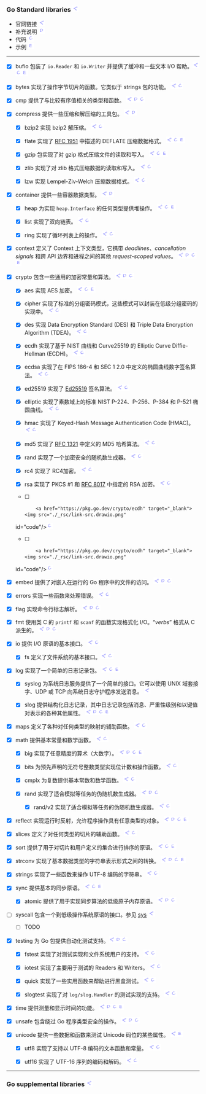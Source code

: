 ### Go Standard libraries     <a href="https://pkg.go.dev/std" target="_blank"><img src="./_rsc/link-src.drawio.png"/></a>

- 官网链接 <img src="./_rsc/link-src.drawio.png"/> 
- 补充说明  <img  src="./_rsc/link-others.drawio.png"/>
- 代码  <img src="./_rsc/link-code.drawio.png"/>
- 示例  <img src="./_rsc/link-exam.drawio.png"/>

---

- [x] bufio 包装了 `io.Reader` 和 `io.Writer` 并提供了缓冲和一些文本 I/O 帮助。<a href="https://pkg.go.dev/bufio" target="_blank"><img src="./_rsc/link-src.drawio.png" 
  id="code"/></a><a href="./bufio/code/bufio_test.go"   ><img src="./_rsc/link-code.drawio.png"   
  id="exam"/></a><a href="bufio/bufio.md#exam"   ><img src="./_rsc/link-exam.drawio.png"  /></a>

- [x] bytes 实现了操作字节切片的函数。它类似于 strings 包的功能。       <a href="https://pkg.go.dev/bytes" target="_blank"><img src="./_rsc/link-src.drawio.png" 
  id="code"/></a><a href="./bytes/code/bytes_test.go"   ><img src="./_rsc/link-code.drawio.png"   /></a>

- [x] cmp 提供了与比较有序值相关的类型和函数。        <a href="https://pkg.go.dev/cmp" target="_blank"><img src="./_rsc/link-src.drawio.png" 
  id="other"/></a><a href="./cmp/cmp.md"  ><img  src="./_rsc/link-others.drawio.png" 
  id="code"/></a><a href="./cmp/code/cmp_test.go"   ><img src="./_rsc/link-code.drawio.png"   /></a>

- [x] compress 提供一些压缩和解压缩的工具包。 <a href="https://pkg.go.dev/compress" target="_blank"><img src="./_rsc/link-src.drawio.png" id="other"/></a><a href="compress/compress.md"  ><img  src="./_rsc/link-others.drawio.png" /></a>
 
  - [x] bzip2 实现 bzip2 解压缩。        <a href="https://pkg.go.dev/compress/bzip2" target="_blank"><img src="./_rsc/link-src.drawio.png" 
  id="code"/></a><a href="compress/code/bzip2_test.go"   ><img src="./_rsc/link-code.drawio.png"   /></a>

  - [x] flate 实现了 [RFC 1951](https://rfc-editor.org/rfc/rfc1951.html) 中描述的 DEFLATE 压缩数据格式。        <a href="https://pkg.go.dev/compress/flate" target="_blank"><img src="./_rsc/link-src.drawio.png" 
  id="code"/></a><a href="compress/code/flate_test.go"   ><img src="./_rsc/link-code.drawio.png"   
  id="exam"/></a><a href="compress/examples/flate_netconnect.go"   ><img src="./_rsc/link-exam.drawio.png"  /></a>
  
  - [x] gzip 包实现了对 gzip 格式压缩文件的读取和写入。        <a href="https://pkg.go.dev/compress/gzip" target="_blank"><img src="./_rsc/link-src.drawio.png" 
  id="code"/></a><a href="compress/code/gzip_test.go"   ><img src="./_rsc/link-code.drawio.png"  
  id="exam"/></a><a href="compress/examples/gzip_httpSend.go"   ><img src="./_rsc/link-exam.drawio.png"  /></a>
  
  - [x] zlib 实现了对 zlib 格式压缩数据的读取和写入。        <a href="https://pkg.go.dev/compress/zlib" target="_blank"><img src="./_rsc/link-src.drawio.png" 
  id="code"/></a><a href="compress/code/zlib_test.go"   ><img src="./_rsc/link-code.drawio.png"   /></a>
  
  - [x] lzw 实现 Lempel-Ziv-Welch 压缩数据格式。      <a href="https://pkg.go.dev/compress/lzw" target="_blank"><img src="./_rsc/link-src.drawio.png" 
  id="code"/></a><a href="compress/code/lzw_test.go"   ><img src="./_rsc/link-code.drawio.png"   /></a>

- [x] container 提供一些容器数据类型。        <a href="https://pkg.go.dev/container" target="_blank"><img src="./_rsc/link-src.drawio.png" 
  id="other"/></a><a href="container/container.md"  ><img  src="./_rsc/link-others.drawio.png" /></a>

  - [x] heap 为实现 `heap.Interface` 的任何类型提供堆操作。        <a href="https://pkg.go.dev/container/heap" target="_blank"><img src="./_rsc/link-src.drawio.png" 
  id="code"/></a><a href="container/code/heap_test.go"   ><img src="./_rsc/link-code.drawio.png" 
  id="exam"/></a><a href="container/container.md#exam"   ><img src="./_rsc/link-exam.drawio.png"  /></a>

  - [x] list 实现了双向链表。        <a href="https://pkg.go.dev/container/list" target="_blank"><img src="./_rsc/link-src.drawio.png" 
  id="code"/></a><a href="container/code/list_test.go"   ><img src="./_rsc/link-code.drawio.png"   /></a>

  - [x] ring 实现了循环列表上的操作。        <a href="https://pkg.go.dev/container/ring" target="_blank"><img src="./_rsc/link-src.drawio.png" 
  id="code"/></a><a href="container/code/ring_test.go"   ><img src="./_rsc/link-code.drawio.png"   /></a>

- [x] context 定义了 Context 上下文类型，它携带 *deadlines*、*cancellation signals* 和跨 API 边界和进程之间的其他 *request-scoped  values*。       <a href="https://pkg.go.dev/context" target="_blank"><img src="./_rsc/link-src.drawio.png" 
  id="other"/></a><a href="./context/context.md"  ><img  src="./_rsc/link-others.drawio.png" 
  id="code"/></a><a href="./context/code/context_test.go"   ><img src="./_rsc/link-code.drawio.png" 
  id="exam"/></a><a href="./context/context.md#exam"   ><img src="./_rsc/link-exam.drawio.png"  /></a>

- [x] crypto 包含一些通用的加密常量和算法。        <a href="https://pkg.go.dev/crypto" target="_blank"><img src="./_rsc/link-src.drawio.png" 
  id="other"/></a><a href="crypto/crypto.md"  ><img  src="./_rsc/link-others.drawio.png" 
  id="code"/></a><a href="crypto/code/crypto_test.go"   ><img src="./_rsc/link-code.drawio.png" 
  /></a>

  - [x] aes 实现 AES 加密。        <a href="https://pkg.go.dev/crypto/aes" target="_blank"><img src="./_rsc/link-src.drawio.png" 
  id="code"/></a><a href="crypto/code/aes_test.go"   ><img src="./_rsc/link-code.drawio.png" 
  id="exam"/></a><a href="./context/context.md#exam"   ><img src="./_rsc/link-exam.drawio.png"    /></a>

  - [x] cipher 实现了标准的分组密码模式，这些模式可以封装在低级分组密码的实现中。        <a href="https://pkg.go.dev/crypto/cipher" target="_blank"><img src="./_rsc/link-src.drawio.png" 
  id="code"/></a><a href="crypto/code/cipher_test.go"   ><img src="./_rsc/link-code.drawio.png"   /></a>

  - [x] des 实现 Data Encryption Standard (DES) 和 Triple Data Encryption Algorithm (TDEA)。        <a href="https://pkg.go.dev/crypto/des" target="_blank"><img src="./_rsc/link-src.drawio.png" 
  id="code"/></a><a href="crypto/code/des_test.go"   ><img src="./_rsc/link-code.drawio.png"   /></a>

  - [x] ecdh 实现了基于 NIST 曲线和 Curve25519 的 Elliptic Curve Diffie-Hellman (ECDH)。       <a href="https://pkg.go.dev/crypto/ecdh" target="_blank"><img src="./_rsc/link-src.drawio.png" 
  id="code"/></a><a href="crypto/code/ecdh_test.go"   ><img src="./_rsc/link-code.drawio.png"   /></a>

  - [x] ecdsa 实现了在 FIPS 186-4 和 SEC 1 2.0 中定义的椭圆曲线数字签名算法。      <a href="https://pkg.go.dev/crypto/ecdsa" target="_blank"><img src="./_rsc/link-src.drawio.png" 
  id="code"/></a><a href="crypto/code/ecdsa_test.go"   ><img src="./_rsc/link-code.drawio.png"   /></a>

  - [x] ed25519 实现了 [Ed25519](https://ed25519.cr.yp.to/) 签名算法。        <a href="https://pkg.go.dev/crypto/ed25519" target="_blank"><img src="./_rsc/link-src.drawio.png" 
  id="code"/></a><a href="crypto/code/ed25519_test.go"   ><img src="./_rsc/link-code.drawio.png"   /></a>

  - [x] elliptic 实现了素数域上的标准 NIST P-224、P-256、P-384 和 P-521 椭圆曲线。        <a href="https://pkg.go.dev/crypto/elliptic" target="_blank"><img src="./_rsc/link-src.drawio.png" 
  id="code"/></a><a href="crypto/code/elliptic_test.go"   ><img src="./_rsc/link-code.drawio.png"   /></a>

  - [x] hmac 实现了 Keyed-Hash Message Authentication Code (HMAC)。       <a href="https://pkg.go.dev/crypto/hmac" target="_blank"><img src="./_rsc/link-src.drawio.png" 
  id="code"/></a><a href="crypto/code/hmac_test.go"   ><img src="./_rsc/link-code.drawio.png"   /></a>

  - [x] md5 实现了 [RFC 1321](https://www.rfc-editor.org/rfc/rfc1321.html) 中定义的 MD5 哈希算法。         <a href="https://pkg.go.dev/crypto/md5" target="_blank"><img src="./_rsc/link-src.drawio.png" 
  id="code"/></a><a href="crypto/code/md5_test.go"   ><img src="./_rsc/link-code.drawio.png"   /></a>

  - [x] rand 实现了一个加密安全的随机数生成器。       <a href="https://pkg.go.dev/crypto/rand" target="_blank"><img src="./_rsc/link-src.drawio.png" 
  id="code"/></a><a href="crypto/code/rand_test.go"   ><img src="./_rsc/link-code.drawio.png"   /></a>

  - [x] rc4 实现了 RC4加密。        <a href="https://pkg.go.dev/crypto/rc4" target="_blank"><img src="./_rsc/link-src.drawio.png" 
  id="code"/></a><a href="crypto/code/rc4_test.go"   ><img src="./_rsc/link-code.drawio.png"   /></a>

  - [x]  rsa 实现了 PKCS #1 和 [RFC 8017](https://www.rfc-editor.org/rfc/rfc8017.html) 中指定的 RSA 加密。       <a href="https://pkg.go.dev/crypto/rsa" target="_blank"><img src="./_rsc/link-src.drawio.png" 
  id="code"/></a><a href="crypto/code/rsa_test.go"   ><img src="./_rsc/link-code.drawio.png"   /></a>

  - [ ]         <a href="https://pkg.go.dev/crypto/ecdh" target="_blank"><img src="./_rsc/link-src.drawio.png" 
  id="code"/></a><a href="crypto/code/ecdh_test.go"   ><img src="./_rsc/link-code.drawio.png"   /></a>

  - [ ]         <a href="https://pkg.go.dev/crypto/ecdh" target="_blank"><img src="./_rsc/link-src.drawio.png" 
  id="code"/></a><a href="crypto/code/ecdh_test.go"   ><img src="./_rsc/link-code.drawio.png"   /></a>

- [x] embed 提供了对嵌入在运行的 Go 程序中的文件的访问。      <a href="https://pkg.go.dev/embed" target="_blank"><img src="./_rsc/link-src.drawio.png" 
  id="other"/></a><a href="./embed/embed.md"  ><img  src="./_rsc/link-others.drawio.png" 
  id="code"/></a><a href="./embed/code/embed_test.go"   ><img src="./_rsc/link-code.drawio.png"   /></a>

- [x] errors 实现一些函数来处理错误。       <a href="https://pkg.go.dev/errors" target="_blank"><img src="./_rsc/link-src.drawio.png" 
  id="code"/></a><a href="./errors/code/errors_test.go"   ><img src="./_rsc/link-code.drawio.png" 
  /></a>

- [x] flag 实现命令行标志解析。     <a href="https://pkg.go.dev/flag" target="_blank"><img src="./_rsc/link-src.drawio.png" 
  id="other"/></a><a href="./flag/flag.md"  ><img  src="./_rsc/link-others.drawio.png" 
  id="code"/></a><a href="./flag/code/flag_test.go"   ><img src="./_rsc/link-code.drawio.png"   /></a>

- [x] fmt 使用类 C 的 `printf` 和 `scanf` 的函数实现格式化 I/O。“*verbs*” 格式从 C 派生的。       <a href="https://pkg.go.dev/" target="_blank"><img src="./_rsc/link-src.drawio.png" 
  id="other"/></a><a href="./fmt/fmt.md"  ><img  src="./_rsc/link-others.drawio.png" 
  id="code"/></a><a href="./fmt/code/fmt_test.go"><img src="./_rsc/link-code.drawio.png"   /></a>


- [x] io 提供 I/O 原语的基本接口。       <a href="https://pkg.go.dev/io" target="_blank"><img src="./_rsc/link-src.drawio.png" 
  id="code"/></a><a href="./io/code/io_test.go"   ><img src="./_rsc/link-code.drawio.png" 
  /></a>

  - [x] fs 定义了文件系统的基本接口。<a href="https://pkg.go.dev/io/fs" target="_blank"><img src="./_rsc/link-src.drawio.png" 
  id="code"/></a><a href="./io/code/fs_test.go"   ><img src="./_rsc/link-code.drawio.png"   /></a>

- [x] log 实现了一个简单的日志记录包。       <a href="https://pkg.go.dev/log" target="_blank"><img src="./_rsc/link-src.drawio.png" 
  id="code"/></a><a href="./log/code/log_test.go"   ><img src="./_rsc/link-code.drawio.png" 
  id="exam"/></a><a href="./log/log.md#exam.md"   ><img src="./_rsc/link-exam.drawio.png"  /></a>

  - [x] syslog 为系统日志服务提供了一个简单的接口。它可以使用 UNIX 域套接字、UDP 或 TCP 向系统日志守护程序发送消息。       <a href="https://pkg.go.dev/log/syslog"  target="_blank"><img src="./_rsc/link-src.drawio.png" /></a>

  - [x] slog 提供结构化日志记录，其中日志记录包括消息、严重性级别和以键值对表示的各种其他属性。       <a href="https://pkg.go.dev/log/slog" target="_blank"><img src="./_rsc/link-src.drawio.png" 
  id="other"/></a><a href="./log/slog.md"  ><img  src="./_rsc/link-others.drawio.png" 
  id="code"/></a><a href="./log/code/slog_test.go"   ><img src="./_rsc/link-code.drawio.png" 
  id="exam"/></a><a href="./log/slog.md#exam"   ><img src="./_rsc/link-exam.drawio.png"  /></a>

- [x] maps 定义了各种对任何类型的映射的辅助函数。      <a href="https://pkg.go.dev/maps"  target="_blank"><img src="./_rsc/link-src.drawio.png" 
  id="code"/></a><a href="./maps/code/maps_test.go"   ><img src="./_rsc/link-code.drawio.png"   /></a>

- [x] math 提供基本常量和数学函数。        <a href="https://pkg.go.dev/math" target="_blank"><img src="./_rsc/link-src.drawio.png" 
  id="code"/></a><a href="./math/code/math_test.go"   ><img src="./_rsc/link-code.drawio.png"   /></a>

  - [x] big 实现了任意精度的算术（大数字）。        <a href="https://pkg.go.dev/math/big" target="_blank"><img src="./_rsc/link-src.drawio.png" 
  id="other"/></a><a href="./math/big.md"  ><img  src="./_rsc/link-others.drawio.png" 
  id="code"/></a><a href="./math/code/big_test.go"   ><img src="./_rsc/link-code.drawio.png" 
  id="exam"/></a><a href="./math/big.md#exam"   ><img src="./_rsc/link-exam.drawio.png"  /></a>

  - [x] bits 为预先声明的无符号整数类型实现位计数和操作函数。        <a href="https://pkg.go.dev/math/bits" target="_blank"><img src="./_rsc/link-src.drawio.png" 
  id="code"/></a><a href="./math/code/bits_test.go"   ><img src="./_rsc/link-code.drawio.png"   /></a>

  - [x] cmplx 为复数提供基本常数和数学函数。        <a href="https://pkg.go.dev/math/cmplx" target="_blank"><img src="./_rsc/link-src.drawio.png" 
  id="code"/></a><a href="./math/code/cmplx_test.go"   ><img src="./_rsc/link-code.drawio.png"   /></a>

  - [x] rand 实现了适合模拟等任务的伪随机数生成器。       <a href="https://pkg.go.dev/math/rand" target="_blank"><img src="./_rsc/link-src.drawio.png" 
  id="other"/></a><a href="./math/rand.md"  ><img  src="./_rsc/link-others.drawio.png" 
  id="code"/></a><a href="./math/code/rand_test.go"   ><img src="./_rsc/link-code.drawio.png"   /></a>
      - [x] rand/v2 实现了适合模拟等任务的伪随机数生成器。       <a href="https://pkg.go.dev/math/rand/v2" target="_blank"><img src="./_rsc/link-src.drawio.png" 
  id="code"/></a><a href="./math/code/randv2_test.go"   ><img src="./_rsc/link-code.drawio.png"   /></a>

<!-- TODO -------------------------------------------------------------------------------------------------------------------->

- [x] reflect 实现运行时反射，允许程序操作具有任意类型的对象。        <a href="https://pkg.go.dev/reflect" target="_blank"><img src="./_rsc/link-src.drawio.png" 
  id="other"/></a><a href="reflect/reflect.md"  ><img  src="./_rsc/link-others.drawio.png" 
  id="code"/></a><a href="./reflect/code/reflect_test.go"   ><img src="./_rsc/link-code.drawio.png" 
  id="exam"/></a><a href="reflect/reflect.md#exam"   ><img src="./_rsc/link-exam.drawio.png"  /></a>

- [x] slices 定义了对任何类型的切片的辅助函数。      <a href="https://pkg.go.dev/slices"  target="_blank"><img src="./_rsc/link-src.drawio.png" 
  id="code"/></a><a href="./slices/code/slices_test.go"   ><img src="./_rsc/link-code.drawio.png"   /></a>

- [x] sort 提供了用于对切片和用户定义的集合进行排序的原语。       <a href="https://pkg.go.dev/sort" target="_blank"><img src="./_rsc/link-src.drawio.png" 
  id="code"/></a><a href="sort/code/sort_test.go"   ><img src="./_rsc/link-code.drawio.png" 
  id="exam"/></a><a href="sort/sort.md#exam"   ><img src="./_rsc/link-exam.drawio.png"  /></a>


- [x] strconv 实现了基本数据类型的字符串表示形式之间的转换。        <a href="https://pkg.go.dev/strconv" target="_blank"><img src="./_rsc/link-src.drawio.png" 
  id="other"/></a><a href="./strconv/strconv.md"  ><img  src="./_rsc/link-others.drawio.png" 
  id="code"/></a><a href="./strconv/code/strconv_test.go"   ><img src="./_rsc/link-code.drawio.png"
  id="exam"/></a><a href="strconv/strconv.md#exam"   ><img src="./_rsc/link-exam.drawio.png"  /></a>



- [x] strings 实现了一些函数来操作 UTF-8 编码的字符串。      <a href="https://pkg.go.dev/strings "  target="_blank"><img src="./_rsc/link-src.drawio.png" 
  id="code"/></a><a href="./strings/strings.md"   ><img src="./_rsc/link-code.drawio.png"   /></a>

- [x] sync 提供基本的同步原语。        <a href="https://pkg.go.dev/sync" target="_blank"><img src="./_rsc/link-src.drawio.png" 
  id="code"/></a><a href="./sync/code/sync_test.go"   ><img src="./_rsc/link-code.drawio.png" 
  id="exam"/></a><a href="./sync/sync.md#exam"   ><img src="./_rsc/link-exam.drawio.png"  /></a>

  - [x] atomic 提供了用于实现同步算法的低级原子内存原语。        <a href="https://pkg.go.dev/sync/atomic" target="_blank"><img src="./_rsc/link-src.drawio.png" 
  id="other"/></a><a href="./sync/atomic.md"  ><img  src="./_rsc/link-others.drawio.png" 
  id="code"/></a><a href="./sync/code/atomic_test.go"   ><img src="./_rsc/link-code.drawio.png"   /></a>

- [ ] syscall 包含一个到低级操作系统原语的接口。参见 [sys](../_03_Go%20thrid-party/sys/sys.md)       <a href="https://pkg.go.dev/syscall" target="_blank"><img src="./_rsc/link-src.drawio.png" /></a>

  - [ ] TODO


- [x] testing 为 Go 包提供自动化测试支持。<a href="https://pkg.go.dev/testing" target="_blank"><img src="./_rsc/link-src.drawio.png" 
  id="other"/></a><a href="./testing/testing.md"  ><img  src="./_rsc/link-others.drawio.png" 
  id="code"/></a><a href="./testing/code/testing_test.go"   ><img src="./_rsc/link-code.drawio.png"   /></a>
  
  - [x] fstest 实现了对测试实现和文件系统用户的支持。      <a href="https://pkg.go.dev/testing/fstest" target="_blank"><img src="./_rsc/link-src.drawio.png" 
  id="code"/></a><a href="./testing/code/fstest_test.go"   ><img src="./_rsc/link-code.drawio.png"   /></a>
  
  - [x] iotest 实现了主要用于测试的 Readers 和 Writers。        <a href="https://pkg.go.dev/testing/iotest" target="_blank"><img src="./_rsc/link-src.drawio.png" 
  id="code"/></a><a href="./testing/code/iotest_test.go"   ><img src="./_rsc/link-code.drawio.png"   /></a>

  - [x] quick 实现了一些实用函数来帮助进行黑盒测试。        <a href="https://pkg.go.dev/testing/quick" target="_blank"><img src="./_rsc/link-src.drawio.png" 
  id="code"/></a><a href="./testing/code/quick_test.go"   ><img src="./_rsc/link-code.drawio.png"   /></a>

  - [x] slogtest 实现了对 `log/slog.Handler` 的测试实现的支持。       <a href="https://pkg.go.dev/testing/slogtest" target="_blank"><img src="./_rsc/link-src.drawio.png" 
  id="code"/></a><a href="./testing/code/slogtest_test.go"   ><img src="./_rsc/link-code.drawio.png"   /></a>


- [x] time 提供测量和显示时间的功能。      <a href="https://pkg.go.dev/time" target="_blank"><img src="./_rsc/link-src.drawio.png" 
  id="other"/></a><a href="./time/time.md"  ><img  src="./_rsc/link-others.drawio.png" 
  id="code"/></a><a href="./time/code/time_test.go"   ><img src="./_rsc/link-code.drawio.png" 
  id="exam"/></a><a href="./time/time.md#exam"   ><img src="./_rsc/link-exam.drawio.png"  /></a>


- [x] unsafe 包含绕过 Go 程序类型安全的操作。       <a href="https://pkg.go.dev/unsafe" target="_blank"><img src="./_rsc/link-src.drawio.png" 
  id="other"/></a><a href="./unsafe/unsafe.md"  ><img  src="./_rsc/link-others.drawio.png" 
  id="code"/></a><a href="./unsafe/code/unsafe_test.go"   ><img src="./_rsc/link-code.drawio.png"   /></a>

- [x] unicode 提供一些数据和函数来测试 Unicode 码位的某些属性。      <a href="https://pkg.go.dev/unicode" target="_blank"><img src="./_rsc/link-src.drawio.png" 
  id="exam"/></a><a href="./unicode/code/unicode_test.go"   ><img src="./_rsc/link-exam.drawio.png"  /></a>
  
  - [x] utf8 实现了支持以 UTF-8 编码的文本函数和常量。     <a href="https://pkg.go.dev/unicode/utf8" target="_blank"><img src="./_rsc/link-src.drawio.png" 
  id="code"/></a><a href="./unicode/code/utf8_test.go"   ><img src="./_rsc/link-code.drawio.png"   /></a>

  - [x] utf16 实现了 UTF-16 序列的编码和解码。       <a href="https://pkg.go.dev/unicode/utf16" target="_blank"><img src="./_rsc/link-src.drawio.png" 
  id="code"/></a><a href="./unicode/code/utf16_test.go"   ><img src="./_rsc/link-code.drawio.png"   /></a>

<!-- TODO -------------------------------------------------------------------------------------------------------------------->

<!-- 

- [ ]         <a href="https://pkg.go.dev/#" target="_blank"><img src="./_rsc/link-src.drawio.png" 
  id="other"/></a><a href="#"  ><img  src="./_rsc/link-others.drawio.png" 
  id="code"/></a><a href="#"   ><img src="./_rsc/link-code.drawio.png" 
  id="exam"/></a><a href="#exam"   ><img src="./_rsc/link-exam.drawio.png"
  /></a>

--> 



---
### Go supplemental libraries       <a href="https://pkg.go.dev/std" target="_blank"><img src="./_rsc/link-src.drawio.png"/></a>